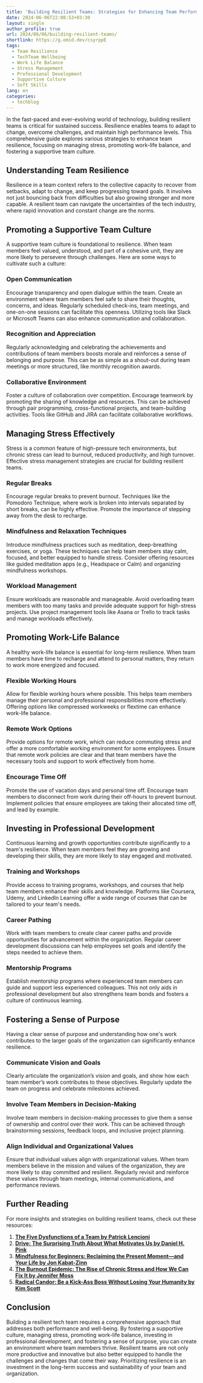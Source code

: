```yaml
---
title: 'Building Resilient Teams: Strategies for Enhancing Team Performance and Well-being'
date: 2024-06-06T22:08:53+03:30
layout: single
author_profile: true
url: 2024/06/06/building-resilient-teams/
shortlink: https://g.omid.dev/csyrppE
tags:
  - Team Resilience
  - TechTeam Wellbeing
  - Work Life Balance
  - Stress Management
  - Professional Development
  - Supportive Culture
  - Soft Skills
lang: en
categories: 
  - techblog
---
```

In the fast-paced and ever-evolving world of technology, building resilient teams is critical for sustained success. Resilience enables teams to adapt to change, overcome challenges, and maintain high performance levels. This comprehensive guide explores various strategies to enhance team resilience, focusing on managing stress, promoting work-life balance, and fostering a supportive team culture.

## Understanding Team Resilience

Resilience in a team context refers to the collective capacity to recover from setbacks, adapt to change, and keep progressing toward goals. It involves not just bouncing back from difficulties but also growing stronger and more capable. A resilient team can navigate the uncertainties of the tech industry, where rapid innovation and constant change are the norms.

## Promoting a Supportive Team Culture

A supportive team culture is foundational to resilience. When team members feel valued, understood, and part of a cohesive unit, they are more likely to persevere through challenges. Here are some ways to cultivate such a culture:

### Open Communication

Encourage transparency and open dialogue within the team. Create an environment where team members feel safe to share their thoughts, concerns, and ideas. Regularly scheduled check-ins, team meetings, and one-on-one sessions can facilitate this openness. Utilizing tools like Slack or Microsoft Teams can also enhance communication and collaboration.

### Recognition and Appreciation

Regularly acknowledging and celebrating the achievements and contributions of team members boosts morale and reinforces a sense of belonging and purpose. This can be as simple as a shout-out during team meetings or more structured, like monthly recognition awards.

### Collaborative Environment

Foster a culture of collaboration over competition. Encourage teamwork by promoting the sharing of knowledge and resources. This can be achieved through pair programming, cross-functional projects, and team-building activities. Tools like GitHub and JIRA can facilitate collaborative workflows.

## Managing Stress Effectively

Stress is a common feature of high-pressure tech environments, but chronic stress can lead to burnout, reduced productivity, and high turnover. Effective stress management strategies are crucial for building resilient teams.

### Regular Breaks

Encourage regular breaks to prevent burnout. Techniques like the Pomodoro Technique, where work is broken into intervals separated by short breaks, can be highly effective. Promote the importance of stepping away from the desk to recharge.

### Mindfulness and Relaxation Techniques

Introduce mindfulness practices such as meditation, deep-breathing exercises, or yoga. These techniques can help team members stay calm, focused, and better equipped to handle stress. Consider offering resources like guided meditation apps (e.g., Headspace or Calm) and organizing mindfulness workshops.

### Workload Management

Ensure workloads are reasonable and manageable. Avoid overloading team members with too many tasks and provide adequate support for high-stress projects. Use project management tools like Asana or Trello to track tasks and manage workloads effectively.

## Promoting Work-Life Balance

A healthy work-life balance is essential for long-term resilience. When team members have time to recharge and attend to personal matters, they return to work more energized and focused.

### Flexible Working Hours

Allow for flexible working hours where possible. This helps team members manage their personal and professional responsibilities more effectively. Offering options like compressed workweeks or flextime can enhance work-life balance.

### Remote Work Options

Provide options for remote work, which can reduce commuting stress and offer a more comfortable working environment for some employees. Ensure that remote work policies are clear and that team members have the necessary tools and support to work effectively from home.

### Encourage Time Off

Promote the use of vacation days and personal time off. Encourage team members to disconnect from work during their off-hours to prevent burnout. Implement policies that ensure employees are taking their allocated time off, and lead by example.

## Investing in Professional Development

Continuous learning and growth opportunities contribute significantly to a team's resilience. When team members feel they are growing and developing their skills, they are more likely to stay engaged and motivated.

### Training and Workshops

Provide access to training programs, workshops, and courses that help team members enhance their skills and knowledge. Platforms like Coursera, Udemy, and LinkedIn Learning offer a wide range of courses that can be tailored to your team's needs.

### Career Pathing

Work with team members to create clear career paths and provide opportunities for advancement within the organization. Regular career development discussions can help employees set goals and identify the steps needed to achieve them.

### Mentorship Programs

Establish mentorship programs where experienced team members can guide and support less experienced colleagues. This not only aids in professional development but also strengthens team bonds and fosters a culture of continuous learning.

## Fostering a Sense of Purpose

Having a clear sense of purpose and understanding how one's work contributes to the larger goals of the organization can significantly enhance resilience.

### Communicate Vision and Goals

Clearly articulate the organization’s vision and goals, and show how each team member’s work contributes to these objectives. Regularly update the team on progress and celebrate milestones achieved.

### Involve Team Members in Decision-Making

Involve team members in decision-making processes to give them a sense of ownership and control over their work. This can be achieved through brainstorming sessions, feedback loops, and inclusive project planning.

### Align Individual and Organizational Values

Ensure that individual values align with organizational values. When team members believe in the mission and values of the organization, they are more likely to stay committed and resilient. Regularly revisit and reinforce these values through team meetings, internal communications, and performance reviews.

## Further Reading

For more insights and strategies on building resilient teams, check out these resources:

1. **[The Five Dysfunctions of a Team by Patrick Lencioni](https://www.tablegroup.com/product/dysfunctions/)**
2. **[Drive: The Surprising Truth About What Motivates Us by Daniel H. Pink](https://www.danpink.com/books/drive/)**
3. **[Mindfulness for Beginners: Reclaiming the Present Moment—and Your Life by Jon Kabat-Zinn](https://jonkabat-zinn.com/offerings/books/)**
4. **[The Burnout Epidemic: The Rise of Chronic Stress and How We Can Fix It by Jennifer Moss](https://store.hbr.org/product/the-burnout-epidemic-the-rise-of-chronic-stress-and-how-we-can-fix-it/10438)**
5. **[Radical Candor: Be a Kick-Ass Boss Without Losing Your Humanity by Kim Scott](https://www.radicalcandor.com/)**

## Conclusion

Building a resilient tech team requires a comprehensive approach that addresses both performance and well-being. By fostering a supportive culture, managing stress, promoting work-life balance, investing in professional development, and fostering a sense of purpose, you can create an environment where team members thrive. Resilient teams are not only more productive and innovative but also better equipped to handle the challenges and changes that come their way. Prioritizing resilience is an investment in the long-term success and sustainability of your team and organization.
